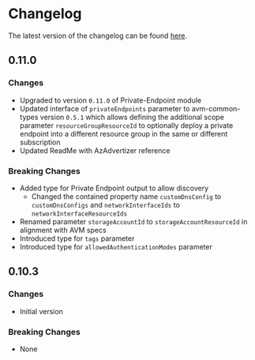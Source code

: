 # Changelog

The latest version of the changelog can be found [here](https://github.com/Azure/bicep-registry-modules/blob/main/avm/res/batch/batch-account/CHANGELOG.md).

## 0.11.0

### Changes

- Upgraded to version `0.11.0` of Private-Endpoint module
- Updated interface of `privateEndpoints` parameter to avm-common-types version `0.5.1` which allows defining the additional scope parameter `resourceGroupResourceId` to optionally deploy a private endpoint into a different resource group in the same or different subscription
- Updated ReadMe with AzAdvertizer reference

### Breaking Changes

- Added type for Private Endpoint output to allow discovery
  - Changed the contained property name `customDnsConfig` to `customDnsConfigs` and  `networkInterfaceIds` to `networkInterfaceResourceIds`
- Renamed parameter `storageAccountId` to `storageAccountResourceId` in alignment with AVM specs
- Introduced type for `tags` parameter
- Introduced type for `allowedAuthenticationModes` parameter

## 0.10.3

### Changes

- Initial version

### Breaking Changes

- None
